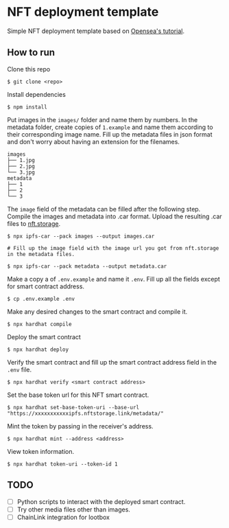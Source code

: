 # NFT deployment template

Simple NFT deployment template based on [Opensea's tutorial](https://docs.opensea.io/docs/getting-started-1). 

## How to run
Clone this repo  
```
$ git clone <repo>
```

Install dependencies
```
$ npm install
```

Put images in the ```images/``` folder and name them by numbers. In the metadata folder, create copies of ```1.example``` and name them according to their corresponding image name. Fill up the metadata files in json format and don't worry about having an extension for the filenames. 
```
images
├── 1.jpg
├── 2.jpg
└── 3.jpg
metadata
├── 1
├── 2
└── 3
```

The ```image``` field of the metadata can be filled after the following step. Compile the images and metadata into .car format. Upload the resulting .car files to [nft.storage](https://nft.storage/).
```
$ npx ipfs-car --pack images --output images.car

# Fill up the image field with the image url you got from nft.storage in the metadata files.

$ npx ipfs-car --pack metadata --output metadata.car
```

Make a copy a of ```.env.example``` and name it ```.env```. Fill up all the fields except for smart contract address.
```
$ cp .env.example .env
```

Make any desired changes to the smart contract and compile it.
```
$ npx hardhat compile
```

Deploy the smart contract
```
$ npx hardhat deploy
```

Verify the smart contract and fill up the smart  contract address field in the ```.env``` file.
```
$ npx hardhat verify <smart contract address>
```

Set the base token url for this NFT smart contract.
```
$ npx hardhat set-base-token-uri --base-url "https://xxxxxxxxxxxipfs.nftstorage.link/metadata/"
```

Mint the token by passing in the receiver's address.
```
$ npx hardhat mint --address <address>
```

View token information.
```
$ npx hardhat token-uri --token-id 1
```

## TODO
- [ ] Python scripts to interact with the deployed smart contract.
- [ ] Try other media files other than images.
- [ ] ChainLink integration for lootbox